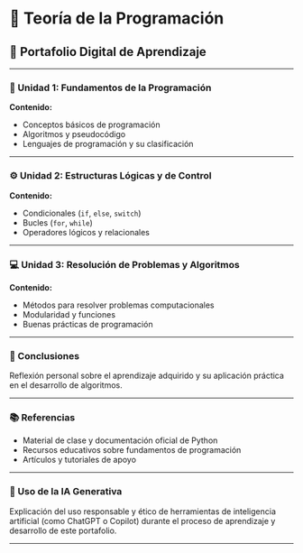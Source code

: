 # 🧠 Teoría de la Programación  
## 📘 Portafolio Digital de Aprendizaje  

---

### 📍 Unidad 1: Fundamentos de la Programación  
**Contenido:**  
- Conceptos básicos de programación  
- Algoritmos y pseudocódigo  
- Lenguajes de programación y su clasificación  

---

### ⚙️ Unidad 2: Estructuras Lógicas y de Control  
**Contenido:**  
- Condicionales (`if`, `else`, `switch`)  
- Bucles (`for`, `while`)  
- Operadores lógicos y relacionales  

---

### 💻 Unidad 3: Resolución de Problemas y Algoritmos  
**Contenido:**  
- Métodos para resolver problemas computacionales  
- Modularidad y funciones  
- Buenas prácticas de programación  

---

### 🧩 Conclusiones  
Reflexión personal sobre el aprendizaje adquirido y su aplicación práctica en el desarrollo de algoritmos.

---

### 📚 Referencias  
- Material de clase y documentación oficial de Python  
- Recursos educativos sobre fundamentos de programación  
- Artículos y tutoriales de apoyo  

---

### 🤖 Uso de la IA Generativa  
Explicación del uso responsable y ético de herramientas de inteligencia artificial (como ChatGPT o Copilot) durante el proceso de aprendizaje y desarrollo de este portafolio.

---
